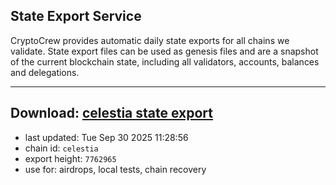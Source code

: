 ## State Export Service
CryptoCrew provides automatic daily state exports for all chains we validate. State export files can be used as genesis files and are a snapshot of the current blockchain state, including all validators, accounts, balances and delegations.

---
**Download: [celestia state export](https://dl-eu2.ccvalidators.com/SERVICE/celestia/celestia_export_7762965.json)**
---

- last updated: Tue Sep 30 2025 11:28:56
- chain id: `celestia`
- export height: `7762965`
- use for: airdrops, local tests, chain recovery

